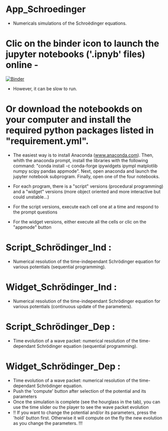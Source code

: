 # App_Schroedinger
 - Numericals simulations of the Schroëdinger equations. 
 
# Clic on the binder icon to launch the jupyter notebooks ('.ipnyb' files) online  -  
[![Binder](https://mybinder.org/badge_logo.svg)](https://mybinder.org/v2/gh/MQPhysique3EPL/App_Schroedinger/master)
 - However, it can be slow to run.

# Or download the notebookds on your computer and install the required python packages listed in "requirement.yml". 
- The easiest way is to install Anaconda (www.anaconda.com). Then, whith the anaconda prompt, install the libraries with the following command: "conda install -c conda-forge ipywidgets ipympl matplotlib numpy scipy pandas appmode". Next, open anaconda and launch the jupyter notebook subprogram. Finally, open one of the four notebooks.

- For each program, there is a "script" versions (procedural programming) and a "widget" versions (more object oriented and more interactive but could unstable...)

- For the script versions, execute each cell one at a time and respond to the prompt questions

- For the widget versions, either execute all the cells or clic on the "appmode" button

# Script_Schrödinger_Ind : 
- Numerical resolution of the time-independant Schrödinger equation for various potentials (sequential programming).

# Widget_Schrödinger_Ind : 
- Numerical resolution of the time-independant Schrödinger equation for various potentials (continuous update of the parameters).

# Script_Schrödinger_Dep :
- Time evolution of a wave packet: numerical resolution of the time-dependant Schrödinger equation (sequential programming).

# Widget_Schrödinger_Dep :
- Time evolution of a wave packet: numerical resolution of the time-dependant Schrödinger equation.
- Push the 'compute' button after selection of the potential and its parameters 
- Once the simulation is complete (see the hourglass in the tab), you can use the time slider ou the player to see the wave packet evolution
- !! If you want to change the potential and/or its parameters, press the 'hold' button first. Otherwise it will compute on the fly the new evolution as you change the parameters. !!!

